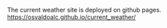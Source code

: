 The current weather site is deployed on github pages.
https://osvaldoalc.github.io/current_weather/
